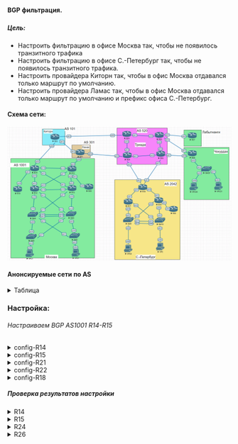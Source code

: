 #### BGP фильтрация.
###  




##### Цель:

* Настроить фильтрацию в офисе Москва так, чтобы не появилось транзитного трафика
* Настроить фильтрацию в офисе С.-Петербург так, чтобы не появилось транзитного трафика.
* Настроить провайдера Киторн так, чтобы в офис Москва отдавался только маршрут по умолчанию.
* Настроить провайдера Ламас так, чтобы в офис Москва отдавался только маршрут по умолчанию и префикс офиса С.-Петербург.


#### Схема сети:

  ![alt-текст](/lab-9/img/bgp.png)

  #### Анонсируемые сети по AS
  <details>
  <summary>Таблица</summary>

  |AS-number| Network| comment|
  |:----:|:------|:--------|
  | 1001 | 10.1.0.0/16|Стыковка и клиентские сети|
  |      |14.14.14.0/24|Loopback R14|
  |      |15.15.15.0/24|Loopback R15|
  | 101 | 10.2.0.0/16|Стыковка и клиентские сети|
  |      |22.22.22.0/24|Loopback R22|
  | 301 | 10.3.0.0/16|Стыковка и клиентские сети|
  |      |21.21.21.0/24|Loopback R21|
  | 520 | 10.4.0.0/16|Стыковка и клиентские сети|
  |      |23.23.23.0/24|Loopback R23|
  |      |24.24.24.0/24|Loopback R24|
  | 2042 | 10.5.0.0/16|Стыковка и клиентские сети
  |      |18.18.18.0/24|Loopback R18|

  </details>

  ### Настройка:

  ###### Настраиваем BGP AS1001 R14-R15
  <details>
  <summary>config-R14</summary>

  ```
  Фильтруем транзитный трафик.

  router bgp 1001
   neighbor 10.1.1.14 remote-as 101
   neighbor 10.1.1.14 soft-reconfiguration inbound
   neighbor 10.1.1.14 filter-list 10 out
  !
   ip as-path access-list 10 permit ^&
   ip as-path access-list 10 deny .*
  ```
  </details>

  <details>
  <summary>config-R15</summary>

  ```
  Фильтруем транзитный трафик.
router bgp 1001
 neighbor 10.1.1.30 remote-as 301
 neighbor 10.1.1.30 soft-reconfiguration inbound
 neighbor 10.1.1.30 filter-list 10 out
!
ip as-path access-list 10 permit ^$
ip as-path access-list 10 deny .*
!
  ```
Принимаем от R21 только AS301 и AS2042
```
ip as-path access-list 101 permit _2042$
ip as-path access-list 101 permit ^301$
ip as-path access-list 101 deny .*
!
route-map AS301_IN permit 10
 match as-path 101
!
router bgp 1001
 bgp router-id 15.15.15.15
 neighbor 10.1.1.30 route-map AS301_IN in
!
```
  </details>

<details>
<summary>config-R21</summary>

```
Отправляем к R15 только default и сети анонсируемые AS2042

router bgp 301
 neighbor 10.1.1.29 remote-as 1001
 neighbor 10.1.1.29 default-originate
 neighbor 10.1.1.29 soft-reconfiguration inbound
 neighbor 10.1.1.29 route-map AS1001_OUT out
!         
ip as-path access-list 101 permit _2042$
ip as-path access-list 101 deny .*
!
route-map AS1001_OUT permit 10
 match as-path 101
!
```
</details>

<details>
<summary>config-R22</summary>

```
Отправляем к R14 только default

router bgp 101
 neighbor 10.1.1.13 remote-as 1001
 neighbor 10.1.1.13 default-originate
 neighbor 10.1.1.13 soft-reconfiguration inbound
 neighbor 10.1.1.13 prefix-list R14_OUT out
!         
ip prefix-list R14_OUT seq 5 permit 0.0.0.0/0
!
```
</details>
<details>
<summary>config-R18</summary>

```
Отправляем к R24,R26 только сети принадлежащие AS2042

router bgp 2042
 neighbor 10.5.0.10 remote-as 520
 neighbor 10.5.0.10 prefix-list AS520_OUT out
 neighbor 10.5.0.13 remote-as 520
 neighbor 10.5.0.13 prefix-list AS520_OUT out
 maximum-paths 2
!
ip prefix-list AS520_OUT seq 5 permit 10.5.0.0/16
ip prefix-list AS520_OUT seq 10 permit 18.18.18.0/24
!
```
</details>


##### Проверка результатов настройки
<details>
<summary>R14</summary>

```
R14#  show ip bgp neighbors 10.1.1.14   received-routes | beg Network
     Network          Next Hop            Metric LocPrf Weight Path
 *>  0.0.0.0          10.1.1.14                              0 101 i

Total number of prefixes 1
R14#

R14#  show ip bgp | beg Network
     Network          Next Hop            Metric LocPrf Weight Path
 * i 0.0.0.0          15.15.15.15              0    100      0 301 i
 *>                   10.1.1.14                              0 101 i
 * i 10.1.0.0/16      15.15.15.15              0    100      0 i
 *>                   0.0.0.0                  0         32768 i
 *>i 10.5.0.0/16      15.15.15.15              0    100      0 301 520 2042 i
 *>  14.14.14.0/24    0.0.0.0                  0         32768 i
 *>i 15.15.15.0/24    15.15.15.15              0    100      0 i
 *>i 18.18.18.0/24    15.15.15.15              0    100      0 301 520 2042 i
R14#
```
</details>


<details>
<summary>R15</summary>

```
R15#show ip bgp neighbors 10.1.1.30 received-routes | beg Network
     Network          Next Hop            Metric LocPrf Weight Path
 *>  0.0.0.0          10.1.1.30                              0 301 i
 *>  10.5.0.0/16      10.1.1.30                              0 301 520 2042 i
 *>  18.18.18.0/24    10.1.1.30                              0 301 520 2042 i

Total number of prefixes 3
R15#

R15#show ip bgp  | beg Network                                   
     Network          Next Hop            Metric LocPrf Weight Path
 *>  0.0.0.0          10.1.1.30                              0 301 i
 * i                  14.14.14.14              0    100      0 101 i
 *>  10.1.0.0/16      0.0.0.0                  0         32768 i
 * i                  14.14.14.14              0    100      0 i
 *>  10.5.0.0/16      10.1.1.30                              0 301 520 2042 i
 r>i 14.14.14.0/24    14.14.14.14              0    100      0 i
 *>  15.15.15.0/24    0.0.0.0                  0         32768 i
 *>  18.18.18.0/24    10.1.1.30                              0 301 520 2042 i
R15#
```
</details>

<details>
<summary>R24</summary>

```
R24#show ip bgp neighbors 10.5.0.9 received-routes | beg Network
     Network          Next Hop            Metric LocPrf Weight Path
 *>  10.5.0.0/16      10.5.0.9                 0             0 2042 i
 *>  18.18.18.0/24    10.5.0.9                 0             0 2042 i

Total number of prefixes 2
R24#
```
</details>

<details>
<summary>R26</summary>

```
R26#show ip bgp neighbors 10.5.0.14 received-routes | beg Network
     Network          Next Hop            Metric LocPrf Weight Path
 *>  10.5.0.0/16      10.5.0.14                0             0 2042 i
 *>  18.18.18.0/24    10.5.0.14                0             0 2042 i

Total number of prefixes 2
R26#
```
</details>
